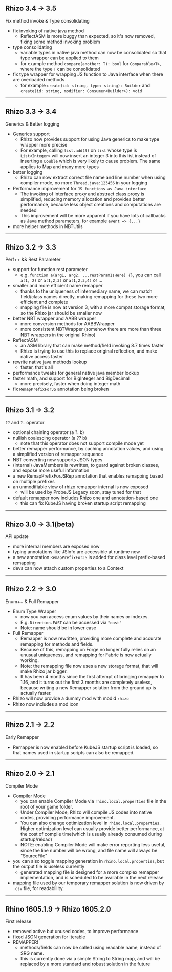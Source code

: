 ## Rhizo 3.4 -> 3.5

Fix method invoke & Type consolidating

- fix invoking of native java method
    - ReflectASM is more buggy than expected, so it's now removed, fixing some method invoking problem
- type consolidating
    - variable types in native java method can now be consolidated so that type wrapper can be applied to them
    - for example method `compare(another: T): bool` for `Comparable<T>`, where the type `T` can be consolidated
- fix type wrapper for wrapping JS function to Java interface when there are overloaded methods
    - for example `create(id: string, type: string): Builder` and `create(id: string, modifier: Consumer<Builder>): void`

---

## Rhizo 3.3 -> 3.4

Generics & Better logging

- Generics support
    - Rhizo now provides support for using Java generics to make type wrapper more precise
    - For example, calling `list.add(3)` on `list` whose type is `List<Integer>` will now insert an integer 3 into this list
instead of inserting a `Double` which is very likely to cause problem. The same applies to Map and many more types
- better logging
    - Rhizo can now extract correct file name and line number when using compiler mode, no more `Thread.java:123456` in your logging
- Performance improvement for `JS functions as Java interface`
    - The invoking of interface proxy and abstract class proxy is simplified, reducing memory allocation and provides better
performance, because less object creations and computations are needed
    - This improvement will be more apparent if you have lots of callbacks as Java method parameters, for example `event => {...}`
- more helper methods in NBTUtils

---

## Rhizo 3.2 -> 3.3

Perf++ && Rest Parameter

- support for function rest parameter
    - e.g. `function a(arg1, arg2, ...restParamIsHere) {}`, you can call `a(1, 2)` or `a(1,2,3)` or `a(1,2,3,4)` or ...
- smaller and more efficient name remapper
    - thanks to the uniqueness of intermediary name, we can match field/class names directly, making 
remapping for these two more efficient and complete
    - mapping file is now at version 3, with a more compat storage format, so the Rhizo jar should be smaller now
- better NBT wrapper and AABB wrapper
    - more conversion methods for AABBWrapper
    - more consistent NBTWrapper (somehow there are more than three NBT wrappers in the original Rhino)
- ReflectASM
    - an ASM library that can make method/field invoking 8.7 times faster
    - Rhizo is trying to use this to replace original reflection, and make native access faster
- rewrite native java methods lookup
    - faster, that's all
- performance tweaks for general native java member lookup
- faster math, and support for BigInteger and BigDecimal
    - more precisely, faster when doing integer math
- fix `RemapPrefixForJS` annotation being broken

---

## Rhizo 3.1 -> 3.2

`??` and `?.` operator

- optional chaining operator (a ?. b)
- nullish coalescing operator (a ?? b)
    - note that this operator does not support compile mode yet
- better remapper performance, by caching annotation values, and using a simplified version of remapper sequence
- NBT converting now supports JSON types
- (internal) JavaMembers is rewritten, to guard against broken classes, and expose more useful information
- a new RemapPrefixForJSRep annotation that enables remapping based on multiple prefixes
- an unmodifiable view of rhizo remapper internal is now exposed
    - will be used by ProbeJS Legacy soon, stay tuned for that
- default remapper now includes Rhizo one and annotation-based one
    - this can fix KubeJS having broken startup script remapping

---

## Rhizo 3.0 -> 3.1(beta)

API update

- more internal members are exposed now
- typing annotations like JSInfo are accessible at runtime now
- a new annotation `RemapPrefixForJS` is added for class level prefix-based remapping
- devs can now attach custom properties to a Context

---

## Rhizo 2.2 -> 3.0

Enum++ & Full Remapper

-   Enum Type Wrapper
    -   now you can access enum values by their names or indexes.
    -   E.g. `Direction.EAST` can be accessed via `"east"`
    -   Note: name should be in lower case
-   Full Remapper
    -   Remapper is now rewritten, providing more complete and accurate remapping for methods and fields.
    -   Because of this, remapping on Forge no longer fully relies on an unusual uniqueness, and remapping for Fabric is now actually working.
    -   Note: the remapping file now uses a new storage format, that will make Rhizo jar bigger.
    -   It has been 4 months since the first attempt of bringing remapper to 1.16, and it turns out the first 3 months are completely useless, because writing a new Remapper solution from the ground up is actually faster.
-   Rhizo will now provide a dummy mod with modid `rhizo`
-   Rhizo now includes a mod icon

---

## Rhizo 2.1 -> 2.2

Early Remapper

-   Remapper is now enabled before KubeJS startup script is loaded, so that names used in startup scripts can also be remapped.

---

## Rhizo 2.0 -> 2.1

Compiler Mode

-   Compiler Mode
    -   you can enable Compiler Mode via `rhino.local.properties` file in the root of your game folder.
    -   Under Compiler Mode, Rhizo will compile JS codes into native codes, providing performance improvement.
    -   You can also change optimization level in `rhino.local.properties`. Higher optimization level can usually provide better performance, at the cost of compile time(which is usually already consumed during startup/reload)
    -   NOTE: enabling Compiler Mode will make error reporting less useful, since the line number will be wrong, and file name will always be "SourceFile"
-   you can also toggle mapping generation in `rhino.local.properties`, but the output file is useless currently
    -   generated mapping file is designed for a more complex remapper implementation, and is scheduled to be available in the next release
-   mapping file used by our temporary remapper solution is now driven by `.csv` file, for readablility.

---

## Rhino 1605.1.9 -> Rhizo 1605.2.0

First release

-   removed active but unused codes, to improve performance
-   fixed JSON generation for Iterable
-   REMAPPER!
    -   methods/fields can now be called using readable name, instead of SRG name.
    -   this is currently done via a simple String to String map, and will be replaced by a more standard and robust solution in the future

